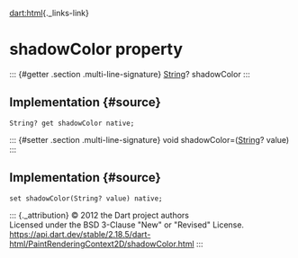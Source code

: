 [dart:html](../../dart-html/dart-html-library){._links-link}

shadowColor property
====================

::: {#getter .section .multi-line-signature}
[String](../../dart-core/string-class)? shadowColor
:::

Implementation {#source}
--------------

``` {.language-dart data-language="dart"}
String? get shadowColor native;
```

::: {#setter .section .multi-line-signature}
void shadowColor=([String](../../dart-core/string-class)? value)
:::

Implementation {#source}
--------------

``` {.language-dart data-language="dart"}
set shadowColor(String? value) native;
```

::: {._attribution}
© 2012 the Dart project authors\
Licensed under the BSD 3-Clause \"New\" or \"Revised\" License.\
<https://api.dart.dev/stable/2.18.5/dart-html/PaintRenderingContext2D/shadowColor.html>
:::
